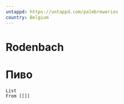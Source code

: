 ```yaml
---
untappd: https://untappd.com/palmbreweries
country: Belgium
---
```

# Rodenbach

# Пиво

```dataview
List 
From [[]]

```
